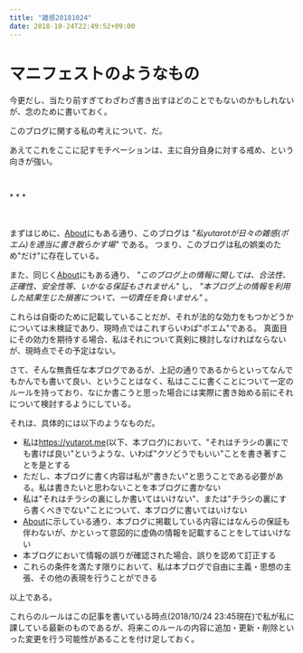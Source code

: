 ```yaml
---
title: "雑感20181024"
date: 2018-10-24T22:49:52+09:00
---
```


# マニフェストのようなもの

<!--more-->

今更だし、当たり前すぎてわざわざ書き出すほどのことでもないのかもしれないが、念のために書いておく。

このブログに関する私の考えについて、だ。

あえてこれをここに記すモチベーションは、主に自分自身に対する戒め、という向きが強い。

<br>

\* \* \*

<br>

まずはじめに、<a target="_blank" href="/about">About</a>にもある通り、このブログは _"私yutarotが日々の雑感(ポエム)を適当に書き散らかす場"_ である。
つまり、このブログは私の娯楽のため"だけ"に存在している。

また、同じく<a target="_blank" href="/about">About</a>にもある通り、 _"このブログ上の情報に関しては、合法性、正確性、安全性等、いかなる保証もされません"_ し、 _"本ブログ上の情報を利用した結果生じた損害について、一切責任を負いません"_ 。

これらは自衛のために記載していることだが、それが法的な効力をもつかどうかについては未検証であり、現時点ではこれすらいわば"ポエム"である。
真面目にその効力を期待する場合、私はそれについて真剣に検討しなければならないが、現時点でその予定はない。

さて、そんな無責任な本ブログであるが、上記の通りであるからといってなんでもかんでも書いて良い、ということはなく、私はここに書くことについて一定のルールを持っており、なにか書こうと思った場合には実際に書き始める前にそれについて検討するようにしている。

それは、具体的には以下のようなものだ。

* 私は<a target="_blank" href="/">https://yutarot.me</a>(以下、本ブログ)において、"それはチラシの裏にでも書けば良い"というような、いわば"クソどうでもいい"ことを書き著すことを是とする
* ただし、本ブログに書く内容は私が"書きたい"と思うことである必要がある。私は書きたいと思わないことを本ブログに書かない
* 私は"それはチラシの裏にしか書いてはいけない"、または"チラシの裏にすら書くべきでない"ことについて、本ブログに書いてはいけない
* <a target="_blank" href="/about">About</a>に示している通り、本ブログに掲載している内容にはなんらの保証も伴わないが、かといって意図的に虚偽の情報を記載することをしてはいけない
* 本ブログにおいて情報の誤りが確認された場合、誤りを認めて訂正する
* これらの条件を満たす限りにおいて、私は本ブログで自由に主義・思想の主張、その他の表現を行うことができる

以上である。

これらのルールはこの記事を書いている時点(2018/10/24 23:45現在)で私が私に課している最新のものであるが、将来このルールの内容に追加・更新・削除といった変更を行う可能性があることを付け足しておく。


